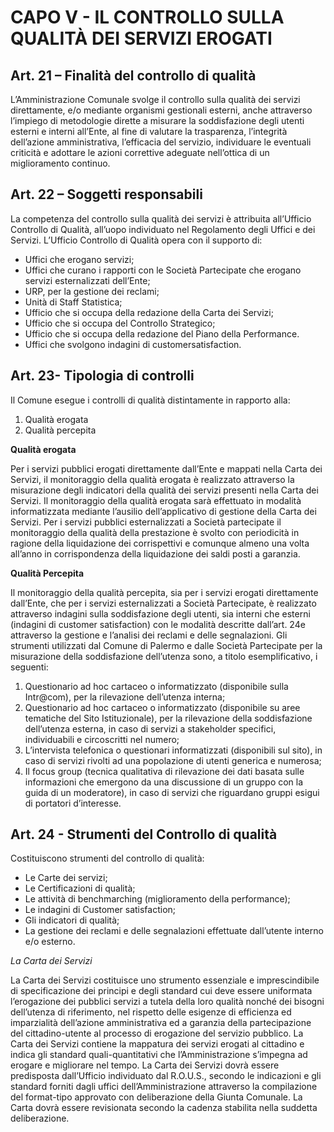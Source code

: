 # CAPO V - IL CONTROLLO SULLA QUALITÀ DEI SERVIZI EROGATI

## Art. 21 – Finalità del controllo di qualità
L’Amministrazione Comunale svolge il controllo sulla qualità dei servizi direttamente, e/o mediante organismi gestionali esterni, anche attraverso l’impiego di metodologie dirette a misurare la soddisfazione degli utenti esterni e interni all’Ente, al fine di valutare la trasparenza, l’integrità dell’azione amministrativa, l’efficacia del servizio, individuare le eventuali criticità e adottare le azioni correttive adeguate nell’ottica di un miglioramento continuo.


## Art. 22 – Soggetti responsabili
La competenza del controllo sulla qualità dei servizi è attribuita all’Ufficio Controllo di Qualità, all’uopo individuato nel Regolamento degli Uffici e dei Servizi.
L’Ufficio Controllo di Qualità opera con il supporto di:
- Uffici che erogano servizi;
- Uffici che curano i rapporti con le Società Partecipate che erogano servizi esternalizzati dell’Ente;
- URP, per la gestione dei reclami;
- Unità di Staff Statistica;
- Ufficio che si occupa della redazione della Carta dei Servizi;
- Ufficio che si occupa del Controllo Strategico;
- Ufficio che si occupa della redazione del Piano della Performance.
- Uffici che svolgono indagini di customersatisfaction.


## Art. 23- Tipologia di controlli
Il Comune esegue i controlli di qualità distintamente in rapporto alla:

1. Qualità erogata 
2. Qualità percepita

**Qualità erogata**

Per i servizi pubblici erogati direttamente dall’Ente e mappati nella Carta dei Servizi, il monitoraggio della qualità erogata è realizzato attraverso la misurazione degli indicatori della qualità dei servizi presenti nella Carta dei Servizi.
Il monitoraggio della qualità erogata sarà effettuato in modalità informatizzata mediante l’ausilio dell’applicativo di gestione della Carta dei Servizi.
Per i servizi pubblici esternalizzati a Società partecipate il monitoraggio della qualità della prestazione è svolto con periodicità in ragione della liquidazione dei corrispettivi e comunque almeno una volta all’anno in corrispondenza della liquidazione dei saldi posti a garanzia.

**Qualità Percepita**

Il monitoraggio della qualità percepita, sia per i servizi erogati direttamente dall’Ente, che per i servizi esternalizzati a Società Partecipate, è realizzato attraverso indagini sulla soddisfazione degli utenti, sia interni che esterni (indagini di customer satisfaction) con le modalità descritte dall’art. 24e attraverso la gestione e l’analisi dei reclami e delle segnalazioni.
Gli strumenti utilizzati dal Comune di Palermo e dalle Società Partecipate per la misurazione della soddisfazione dell’utenza sono, a titolo esemplificativo, i seguenti:
1. Questionario ad hoc cartaceo o informatizzato (disponibile sulla Intr@com), per la rilevazione dell’utenza interna;
2. Questionario ad hoc cartaceo o informatizzato (disponibile su aree tematiche del Sito Istituzionale), per la rilevazione della soddisfazione dell’utenza esterna, in caso di servizi a stakeholder specifici, individuabili e circoscritti nel numero;
3. L’intervista telefonica o questionari informatizzati (disponibili sul sito), in caso di servizi rivolti ad una popolazione di utenti generica e numerosa;
4. Il focus group (tecnica qualitativa di rilevazione dei dati basata sulle informazioni che emergono da una discussione di un gruppo con la guida di un moderatore), in caso di servizi che riguardano gruppi esigui di portatori d’interesse.



## Art. 24 - Strumenti del Controllo di qualità
Costituiscono strumenti del controllo di qualità:
- Le Carte dei servizi;
- Le Certificazioni di qualità;
- Le attività di benchmarching (miglioramento della performance);
- Le indagini di Customer satisfaction;
- Gli indicatori di qualità;
- La gestione dei reclami e delle segnalazioni effettuate dall’utente interno e/o esterno.

*La Carta dei Servizi*

La Carta dei Servizi costituisce uno strumento essenziale e imprescindibile di specificazione dei principi e degli standard cui deve essere uniformata l’erogazione dei pubblici servizi a tutela della loro qualità nonché dei bisogni dell’utenza di riferimento, nel rispetto delle esigenze di efficienza ed imparzialità dell’azione amministrativa ed a garanzia della partecipazione del cittadino-utente al processo di erogazione del servizio pubblico.
La Carta dei Servizi contiene la mappatura dei servizi erogati al cittadino e indica gli standard quali-quantitativi che l’Amministrazione s’impegna ad erogare e migliorare nel tempo.
La Carta dei Servizi dovrà essere predisposta dall’Ufficio individuato dal R.O.U.S., secondo le indicazioni e gli standard forniti dagli uffici dell’Amministrazione attraverso la compilazione del format-tipo approvato con deliberazione della Giunta Comunale. La Carta dovrà essere revisionata secondo la cadenza stabilita nella suddetta deliberazione.
